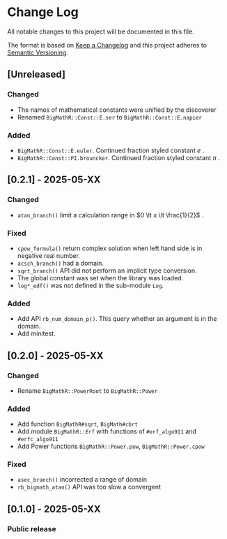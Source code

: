 # Change Log


All notable changes to this project will be documented in this file.

The format is based on [Keep a Changelog](http://keepachangelog.com/en/1.0.0/) and this project adheres to [Semantic Versioning](http://semver.org/spec/v2.0.0.html).

## [Unreleased]

### Changed
- The names of mathematical constants were unified by the discoverer
- Renamed `BigMathR::Const::E.ser` to `BigMathR::Const::E.napier`

### Added
- `BigMathR::Const::E.euler`. Continued fraction styled constant $e$ .
- `BigMathR::Const::PI.brouncker`. Continued fraction styled constant $\pi$ .

## [0.2.1] - 2025-05-XX

### Changed
- `atan_branch()` limit a calculation range in $0 \lt x \lt \frac{1}{2}$ .

### Fixed
- `cpow_formula()` return complex solution when left hand side is in negative real number.
- `acsch_branch()` had a domain.
- `sqrt_branch()` API did not perform an implicit type conversion.
- The global constant was set when the library was loaded.
- `log*_edf()` was not defined in the sub-module `Log`.

### Added
- Add API `rb_num_domain_p()`. This query whether an argument is in the domain.
- Add minitest.

## [0.2.0] - 2025-05-XX

### Changed
- Rename `BigMathR::PowerRoot` to `BigMathR::Power`

### Added
- Add function `BigMathR#sqrt`, `BigMath#cbrt`
- Add module `BigMathR::Erf` with functions of  `#erf_algo911` and `#erfc_algo911`
- Add Power functions `BigMathR::Power.pow`, `BigMathR::Power.cpow`

### Fixed
- `asec_branch()` incorrected a range of domain
- `rb_bigmath_atan()` API was too slow a convergent

## [0.1.0] - 2025-05-XX

### Public release
